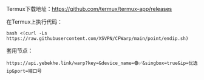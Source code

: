 Termux下载地址：https://github.com/termux/termux-app/releases

在Termux上执行代码：

`bash <(curl -Ls https://raw.githubusercontent.com/XSVPN/CFWarp/main/point/endip.sh)`

套用节点：

`https://api.yebekhe.link/warp?key=&device_name=🟢✅️&singbox=true&ip=优选ip&port=端口号`